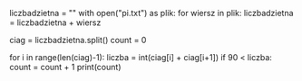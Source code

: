 liczbadzietna = ""
with open("pi.txt") as plik:
    for wiersz in plik:
        liczbadzietna = liczbadzietna + wiersz

ciag = liczbadzietna.split()
count = 0

for i in range(len(ciag)-1):
    liczba = int(ciag[i] + ciag[i+1])
    if 90 < liczba:
        count = count + 1
print(count)
